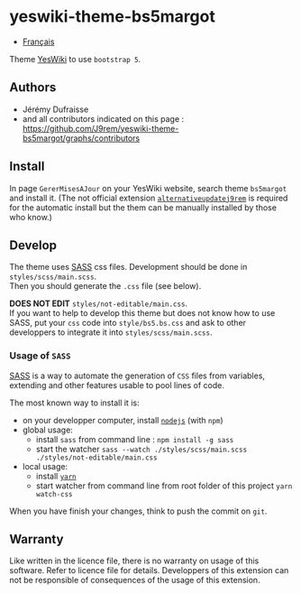 # yeswiki-theme-bs5margot

 - [Français](LISEZMOI.md)

Theme [YesWiki](https://yeswiki.net/) to use `bootstrap 5`.

## Authors

 - Jérémy Dufraisse
 - and all contributors indicated on this page : <https://github.com/J9rem/yeswiki-theme-bs5margot/graphs/contributors>

## Install

In page `GererMisesAJour` on your YesWiki website, search theme  `bs5margot` and install it. (The not official extension [`alternativeupdatej9rem`](https://github.com/J9rem/yeswiki-extension-alternativeupdatej9rem) is required for the automatic install but the them can be manually installed by those who know.)

## Develop

The theme uses [SASS](https://sass-lang.com/) css files. Development should be done in `styles/scss/main.scss`.  
Then you should generate the `.css` file (see below).

**DOES NOT EDIT** `styles/not-editable/main.css`.  
If you want to help to develop this theme but does not know how to use SASS, put your `css` code into `style/bs5.bs.css` and ask to other developpers to integrate it into `styles/scss/main.scss`.

### Usage of `SASS`

[SASS](https://sass-lang.com/) is a way to automate the generation of `CSS` files from variables, extending and other features usable to pool lines of code.

The most known way to install it is:
 - on your developper computer, install [`nodejs`](https://nodejs.org/en/download) (with `npm`)
 - global usage:
   - install `sass` from command line : `npm install -g sass`
   - start the watcher `sass --watch ./styles/scss/main.scss ./styles/not-editable/main.css`
 - local usage:
   - install [`yarn`](https://yarnpkg.com/)
   - start watcher from command line from root folder of this project `yarn watch-css`

When you have finish your changes, think to push the commit on `git`.

## Warranty

Like written in the licence file, there is no warranty on usage of this software. Refer to licence file for details.
Developpers of this extension can not be responsible of consequences of the usage of this extension.
